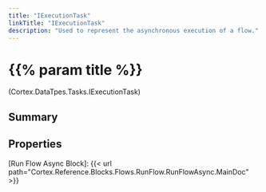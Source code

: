 ```yaml
---
title: "IExecutionTask"
linkTitle: "IExecutionTask"
description: "Used to represent the asynchronous execution of a flow."
---
```


# {{% param title %}}

<p class="namespace">(Cortex.DataTpes.Tasks.IExecutionTask)</p>

## Summary

## Properties

[Run Flow Async Block]: {{< url path="Cortex.Reference.Blocks.Flows.RunFlow.RunFlowAsync.MainDoc" >}}
